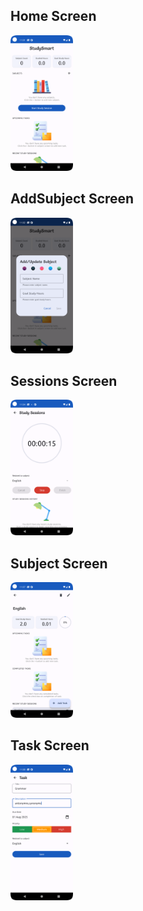 ## Home Screen
<img src="home.png" width="100"/>

## AddSubject Screen
<img src="addsubject.png" width="100"/>

## Sessions Screen
<img src="sessions.png" width="100"/>

## Subject Screen
<img src="subject.png" width="100"/>

## Task Screen
<img src="task.png" width="100"/>

